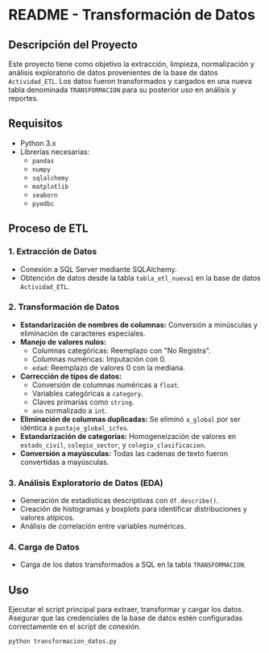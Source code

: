 # README - Transformación de Datos

## Descripción del Proyecto
Este proyecto tiene como objetivo la extracción, limpieza, normalización y análisis exploratorio de datos provenientes de la base de datos `Actividad_ETL`. Los datos fueron transformados y cargados en una nueva tabla denominada `TRANSFORMACION` para su posterior uso en análisis y reportes.

## Requisitos
- Python 3.x
- Librerías necesarias:
  - `pandas`
  - `numpy`
  - `sqlalchemy`
  - `matplotlib`
  - `seaborn`
  - `pyodbc`

## Proceso de ETL

### 1. Extracción de Datos
- Conexión a SQL Server mediante SQLAlchemy.
- Obtención de datos desde la tabla `tabla_etl_nueva1` en la base de datos `Actividad_ETL`.

### 2. Transformación de Datos
- **Estandarización de nombres de columnas:** Conversión a minúsculas y eliminación de caracteres especiales.
- **Manejo de valores nulos:**
  - Columnas categóricas: Reemplazo con "No Registra".
  - Columnas numéricas: Imputación con 0.
  - `edad`: Reemplazo de valores 0 con la mediana.
- **Corrección de tipos de datos:**
  - Conversión de columnas numéricas a `float`.
  - Variables categóricas a `category`.
  - Claves primarias como `string`.
  - `ano` normalizado a `int`.
- **Eliminación de columnas duplicadas:** Se eliminó `a_global` por ser idéntica a `puntaje_global_icfes`.
- **Estandarización de categorías:** Homogeneización de valores en `estado_civil`, `colegio_sector`, y `colegio_clasificacion`.
- **Conversión a mayúsculas:** Todas las cadenas de texto fueron convertidas a mayúsculas.

### 3. Análisis Exploratorio de Datos (EDA)
- Generación de estadísticas descriptivas con `df.describe()`.
- Creación de histogramas y boxplots para identificar distribuciones y valores atípicos.
- Análisis de correlación entre variables numéricas.

### 4. Carga de Datos
- Carga de los datos transformados a SQL en la tabla `TRANSFORMACION`.

## Uso
Ejecutar el script principal para extraer, transformar y cargar los datos. Asegurar que las credenciales de la base de datos estén configuradas correctamente en el script de conexión.

```bash
python transformacion_datos.py
